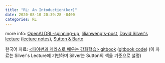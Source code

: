 ```yaml
---
title: "RL: An Intoduction(kor)"
date: 2020-08-10 20:39:28 -0400
categories: RL
---
```


more info: [OpenAI DRL-spinning-up], [lilianweng's-post], [David Silver's lecture] ([lecture notes]), [Sutton & Barto]

한국어 자료: [<파이썬과 케라스로 배우는 강화학습> gitbook] ([gitbook code]) (이 자료는 Silver's Lecture에 기반하며 Silver는 Sutton의 책을 기준으로 설명)

[OpenAI DRL-spinning-up]: https://spinningup.openai.com/en/latest/index.html
[lilianweng's-post]: https://lilianweng.github.io/lil-log/2018/02/19/a-long-peek-into-reinforcement-learning.html
[David Silver's lecture]: https://www.youtube.com/watch?v=2pWv7GOvuf0&list=PLqYmG7hTraZDM-OYHWgPebj2MfCFzFObQ
[lecture notes]: https://www.davidsilver.uk/teaching/
[Sutton & Barto]: http://incompleteideas.net/book/bookdraft2018mar21.pdf
[<파이썬과 케라스로 배우는 강화학습> gitbook]: https://dnddnjs.gitbook.io/rl/
[gitbook code]: https://github.com/rlcode/reinforcement-learning-kr
